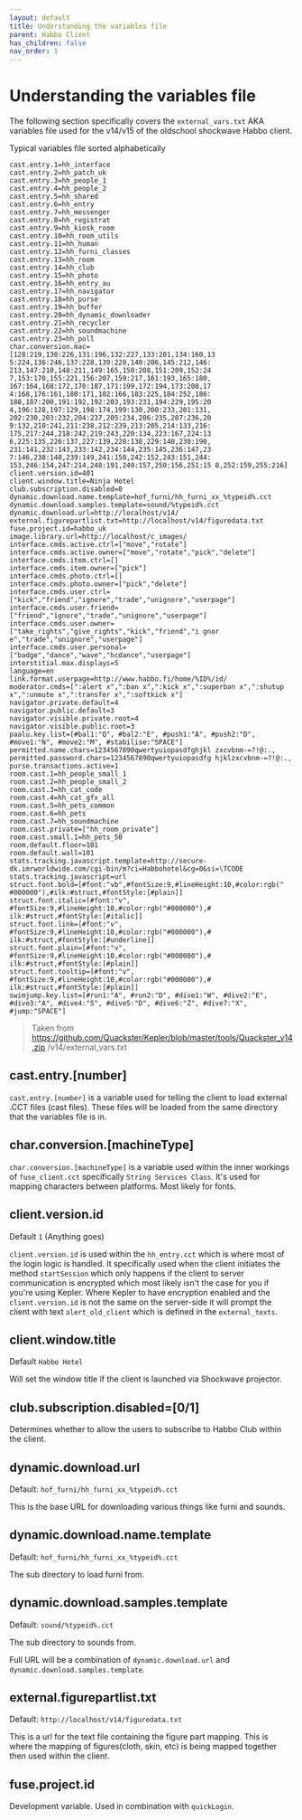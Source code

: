 ```yaml
---
layout: default
title: Understanding the variables file 
parent: Habbo Client
has_children: false
nav_order: 1
---
```

# Understanding the variables file

The following section specifically covers the `external_vars.txt` AKA variables file used for the v14/v15 of the oldschool shockwave Habbo client. 


Typical variables file sorted alphabetically 
```
cast.entry.1=hh_interface
cast.entry.2=hh_patch_uk
cast.entry.3=hh_people_1
cast.entry.4=hh_people_2
cast.entry.5=hh_shared
cast.entry.6=hh_entry
cast.entry.7=hh_messenger
cast.entry.8=hh_registrat
cast.entry.9=hh_kiosk_room
cast.entry.10=hh_room_utils
cast.entry.11=hh_human
cast.entry.12=hh_furni_classes
cast.entry.13=hh_room
cast.entry.14=hh_club
cast.entry.15=hh_photo
cast.entry.16=hh_entry_au
cast.entry.17=hh_navigator
cast.entry.18=hh_purse
cast.entry.19=hh_buffer
cast.entry.20=hh_dynamic_downloader
cast.entry.21=hh_recycler
cast.entry.22=hh_soundmachine
cast.entry.23=hh_poll
char.conversion.mac=[128:219,130:226,131:196,132:227,133:201,134:160,13 5:224,136:246,137:228,139:220,140:206,145:212,146: 213,147:210,148:211,149:165,150:208,151:209,152:24 7,153:170,155:221,156:207,159:217,161:193,165:180, 167:164,168:172,170:187,171:199,172:194,173:208,17 4:168,176:161,180:171,182:166,183:225,184:252,186: 188,187:200,191:192,192:203,193:231,194:229,195:20 4,196:128,197:129,198:174,199:130,200:233,201:131, 202:230,203:232,204:237,205:234,206:235,207:236,20 9:132,210:241,211:238,212:239,213:205,214:133,216: 175,217:244,218:242,219:243,220:134,223:167,224:13 6,225:135,226:137,227:139,228:138,229:140,230:190, 231:141,232:143,233:142,234:144,235:145,236:147,23 7:146,238:148,239:149,241:150,242:152,243:151,244: 153,246:154,247:214,248:191,249:157,250:156,251:15 8,252:159,255:216]
client.version.id=401
client.window.title=Ninja Hotel
club.subscription.disabled=0
dynamic.download.name.template=hof_furni/hh_furni_xx_%typeid%.cct
dynamic.download.samples.template=sound/%typeid%.cct
dynamic.download.url=http://localhost/v14/
external.figurepartlist.txt=http://localhost/v14/figuredata.txt
fuse.project.id=habbo_uk
image.library.url=http://localhost/c_images/
interface.cmds.active.ctrl=["move","rotate"]
interface.cmds.active.owner=["move","rotate","pick","delete"]
interface.cmds.item.ctrl=[]
interface.cmds.item.owner=["pick"]
interface.cmds.photo.ctrl=[]
interface.cmds.photo.owner=["pick","delete"]
interface.cmds.user.ctrl=["kick","friend","ignore","trade","unignore","userpage"]
interface.cmds.user.friend=["friend","ignore","trade","unignore","userpage"]
interface.cmds.user.owner=["take_rights","give_rights","kick","friend","i gnor e","trade","unignore","userpage"]
interface.cmds.user.personal=["badge","dance","wave","hcdance","userpage"]
interstitial.max.displays=5
language=en
link.format.userpage=http://www.habbo.fi/home/%ID%/id/
moderator.cmds=[":alert x",":ban x",":kick x",":superban x",":shutup x",":unmute x",":transfer x",":softkick x"]
navigator.private.default=4
navigator.public.default=3
navigator.visible.private.root=4
navigator.visible.public.root=3
paalu.key.list=[#bal1:"Q", #bal2:"E", #push1:"A", #push2:"D", #move1:"N", #move2:"M", #stabilise:"SPACE"]
permitted.name.chars=1234567890qwertyuiopasdfghjkl zxcvbnm-=?!@:.,
permitted.password.chars=1234567890qwertyuiopasdfg hjklzxcvbnm-=?!@:.,
purse.transactions.active=1
room.cast.1=hh_people_small_1
room.cast.2=hh_people_small_2
room.cast.3=hh_cat_code
room.cast.4=hh_cat_gfx_all
room.cast.5=hh_pets_common
room.cast.6=hh_pets
room.cast.7=hh_soundmachine
room.cast.private=["hh_room_private"]
room.cast.small.1=hh_pets_50
room.default.floor=101
room.default.wall=101
stats.tracking.javascript.template=http://secure-dk.imrworldwide.com/cgi-bin/m?ci=Habbohotel&cg=0&si=\TCODE
stats.tracking.javascript=url
struct.font.bold=[#font:"vb",#fontSize:9,#lineHeight:10,#color:rgb(" #000000"),#ilk:#struct,#fontStyle:[#plain]]
struct.font.italic=[#font:"v", #fontSize:9,#lineHeight:10,#color:rgb("#000000"),# ilk:#struct,#fontStyle:[#italic]]
struct.font.link=[#font:"v", #fontSize:9,#lineHeight:10,#color:rgb("#000000"),# ilk:#struct,#fontStyle:[#underline]]
struct.font.plain=[#font:"v", #fontSize:9,#lineHeight:10,#color:rgb("#000000"),# ilk:#struct,#fontStyle:[#plain]]
struct.font.tooltip=[#font:"v", #fontSize:9,#lineHeight:10,#color:rgb("#000000"),# ilk:#struct,#fontStyle:[#plain]]
swimjump.key.list=[#run1:"A", #run2:"D", #dive1:"W", #dive2:"E", #dive3:"A", #dive4:"S", #dive5:"D", #dive6:"Z", #dive7:"X", #jump:"SPACE"]
```

> Taken from https://github.com/Quackster/Kepler/blob/master/tools/Quackster_v14.zip  /v14/external_vars.txt

## cast.entry.[number]
`cast.entry.[number]` is a variable used for telling the client to load external .CCT files (cast files). These files will be loaded from the same directory that the variables file is in.

## char.conversion.[machineType]
`char.conversion.[machineType]` is a variable used within the inner workings of `fuse_client.cct` specifically `String Services Class`. It's used for mapping characters between platforms. Most likely for fonts. 

## client.version.id
Default `1` (Anything goes)

`client.version.id` is used within the `hh_entry.cct` which is where most of the login logic is handled. It specifically used when the client initiates the method `startSession` which only happens if the client to server communication is encrypted which most likely isn't the case for you if you're using Kepler. 
Where Kepler to have encryption enabled and the `client.version.id` is not the same on the server-side it will prompt the client with text `alert_old_client` which is defined in the `external_texts`. 

## client.window.title
Default `Habbo Hotel`

Will set the window title if the client is launched via Shockwave projector. 

## club.subscription.disabled=[0/1]
Determines whether to allow the users to subscribe to Habbo Club within the client.

## dynamic.download.url
Default: `hof_furni/hh_furni_xx_%typeid%.cct`

This is the base URL for downloading various things like furni and sounds.

## dynamic.download.name.template
Default: `hof_furni/hh_furni_xx_%typeid%.cct`

The sub directory to load furni from. 

## dynamic.download.samples.template
Default: `sound/%typeid%.cct`

The sub directory to sounds from. 

Full URL will be a combination of `dynamic.download.url` and `dynamic.download.samples.template`.

## external.figurepartlist.txt
Default: `http://localhost/v14/figuredata.txt`

This is a url for the text file containing the figure part mapping. This is where the mapping of figures(cloth, skin, etc) is being mapped together then used within the client.

## fuse.project.id
Development variable. Used in combination with `quickLogin`. 
